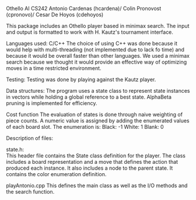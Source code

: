 Othello AI
CS242 
Antonio Cardenas (hcardena)/ Colin Pronovost (cpronovo)/ Cesar De Hoyos (cdehoyos)

This package includes an Othello player based in minimax search. The input and output is formatted to work with H. Kautz's tournament interface.

Languages used: C/C++
	The choice of using C++ was done because it would help with multi-threading (not implemented due to lack fo time) and because it would be overall faster than other languages.
	We used a minimax search because we thought it would provide an effective way of optimizing moves in a time restricted environment.
	
Testing:
	Testing was done by playing against the Kautz player.

Data structures:
	The program uses a state class to represent state instances in vectors while holding a global reference to a best state. 
	AlphaBeta pruning is implemented for efficiency. 

Cost function
The evaluation of states is done through naive weighting of piece counts. A numeric value is assigned by adding the enumerated values of each board slot. The enumeration is:
			Black: -1
			White: 1
			Blank: 0

Description of files:

state.h:	
			This header file contains the State class definition for the player. The class includes a board representation and a move that defines the action that produced each instance.
			It also includes a node to the parent state. It contains the color enumeration definition.


playAntonio.cpp
			This defines the main class as well as the I/O methods and the search function. 
